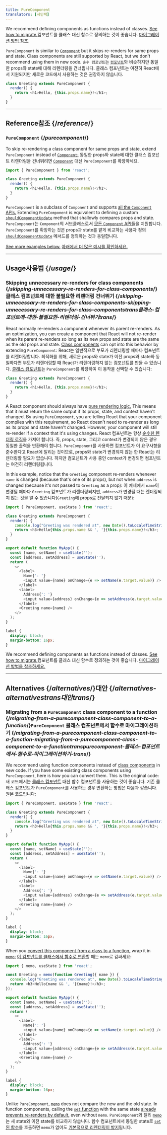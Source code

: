 ```yaml
---
title: PureComponent
translators: [서민택]
---
```


<Pitfall>

We recommend defining components as functions instead of classes. [See how to migrate.](#alternatives)<Trans>컴포넌트를 클래스 대신 함수로 정의하는 것이 좋습니다. [마이그레이션 방법 참조](https://react.dev/reference/react/PureComponent#alternatives).</Trans>

</Pitfall>

<Intro>

`PureComponent` is similar to [`Component`](/reference/react/Component) but it skips re-renders for same props and state. Class components are still supported by React, but we don't recommend using them in new code.
<Trans>`순수 컴포넌트`는 [`컴포넌트`](https://beta.reactjs.org/reference/react/Component)와 비슷하지만 동일한 props와 state에 대해 리렌더링을 건너뜁니다. 클래스 컴포넌트는 여전히 React에서 지원되지만 새로운 코드에서 사용하는 것은 권장하지 않습니다.</Trans>

```js
class Greeting extends PureComponent {
  render() {
    return <h1>Hello, {this.props.name}!</h1>;
  }
}
```

</Intro>

<InlineToc />

---

## Reference<Trans>참조</Trans> {/*reference*/}

### `PureComponent` {/*purecomponent*/}

To skip re-rendering a class component for same props and state, extend `PureComponent` instead of [`Component`:](/reference/react/Component)
<Trans>동일한 props와 state에 대한 클래스 컴포넌트 리렌더링을 건너뛰려면 [`Component`](https://react.dev/reference/react/Component) 대신 `PureComponent`를 확장하세요.</Trans>

```js
import { PureComponent } from 'react';

class Greeting extends PureComponent {
  render() {
    return <h1>Hello, {this.props.name}!</h1>;
  }
}
```

`PureComponent` is a subclass of `Component` and supports [all the `Component` APIs.](/reference/react/Component#reference) Extending `PureComponent` is equivalent to defining a custom [`shouldComponentUpdate`](/reference/react/Component#shouldcomponentupdate) method that shallowly compares props and state.
<Trans>`PureComponent`는 `Component`의 서브클래스로서 [모든 `Component` API들](https://react.dev/reference/react/Component#reference)을 지원합니다. `PureComponent`를 확장하는 것은 props과 state를 얕게 비교하는 사용자 정의 [`shouldComponentUpdate`](https://react.dev/reference/react/Component#shouldcomponentupdate) 메서드를 정의하는 것과 동일합니다.</Trans>

[See more examples below.](#usage)
<Trans>[아래에서 더 많은 예시를 확인하세요.](#usage)</Trans>

---

## Usage<Trans>사용법</Trans> {/*usage*/}

### Skipping unnecessary re-renders for class components {/*skipping-unnecessary-re-renders-for-class-components*/}<Trans>클래스 컴포넌트에 대한 불필요한 리렌더링 건너뛰기</Trans> {/*skipping-unnecessary-re-renders-for-class-components-skipping-unnecessary-re-renders-for-class-componentstrans클래스-컴포넌트에-대한-불필요한-리렌더링-건너뛰기trans*/}

React normally re-renders a component whenever its parent re-renders. As an optimization, you can create a component that React will not re-render when its parent re-renders so long as its new props and state are the same as the old props and state. [Class components](/reference/react/Component) can opt into this behavior by extending `PureComponent`:
<Trans>React는 일반적으로 부모가 리렌더링할 때마다 컴포넌트를 리렌더링합니다. 최적화를 위해, 새로운 props와 state가 이전 props와 state와 동일하다면 부모가 리렌더링할 때 React가 리렌더링하지 않는 컴포넌트를 만들 수 있습니다. [클래스 컴포넌트](https://react.dev/reference/react/Component)는 `PureComponent`를 확장하여 이 동작을 선택할 수 있습니다:</Trans>

```js {1}
class Greeting extends PureComponent {
  render() {
    return <h1>Hello, {this.props.name}!</h1>;
  }
}
```

A React component should always have [pure rendering logic.](/learn/keeping-components-pure) This means that it must return the same output if its props, state, and context haven't changed. By using `PureComponent`, you are telling React that your component complies with this requirement, so React doesn't need to re-render as long as its props and state haven't changed. However, your component will still re-render if a context that it's using changes.
<Trans>React 컴포넌트는 항상 [순수한 렌더링 로직](https://react.dev/learn/keeping-components-pure)을 가져야 합니다. 즉, props, state, 그리고 context가 변경되지 않은 경우 동일한 출력을 반환해야 합니다. `PureComponent`를 사용하면 컴포넌트가 이 요구사항을 준수한다고 React에 알리는 것이므로, props와 state가 변경되지 않는 한 React는 리렌더링할 필요가 없습니다. 하지만 컴포넌트가 사용 중인 context가 변경되면 컴포넌트는 여전히 리렌더링됩니다.</Trans>

In this example, notice that the `Greeting` component re-renders whenever `name` is changed (because that's one of its props), but not when `address` is changed (because it's not passed to `Greeting` as a prop):
<Trans>이 예제에서 `name`이 변경될 때마다 `Greeting` 컴포넌트가 리렌더링되지만, `address`가 변경될 때는 렌더링되지 않는 것을 알 수 있습니다(`Greeting`에 props로 전달되지 않기 때문):</Trans>

<Sandpack>

```js
import { PureComponent, useState } from 'react';

class Greeting extends PureComponent {
  render() {
    console.log("Greeting was rendered at", new Date().toLocaleTimeString());
    return <h3>Hello{this.props.name && ', '}{this.props.name}!</h3>;
  }
}

export default function MyApp() {
  const [name, setName] = useState('');
  const [address, setAddress] = useState('');
  return (
    <>
      <label>
        Name{': '}
        <input value={name} onChange={e => setName(e.target.value)} />
      </label>
      <label>
        Address{': '}
        <input value={address} onChange={e => setAddress(e.target.value)} />
      </label>
      <Greeting name={name} />
    </>
  );
}
```

```css
label {
  display: block;
  margin-bottom: 16px;
}
```

</Sandpack>

<Pitfall>

We recommend defining components as functions instead of classes. [See how to migrate.](#alternatives)<Trans>컴포넌트를 클래스 대신 함수로 정의하는 것이 좋습니다. [마이그레이션 방법을 참조하세요.](#alternatives)</Trans>

</Pitfall>

---

## Alternatives {/*alternatives*/}<Trans>대안</Trans> {/*alternatives-alternativestrans대안trans*/}

### Migrating from a `PureComponent` class component to a function {/*migrating-from-a-purecomponent-class-component-to-a-function*/}<Trans>`PureComponent` 클래스 컴포넌트에서 함수로 마이그레이션하기 </Trans> {/*migrating-from-a-purecomponent-class-component-to-a-function-migrating-from-a-purecomponent-class-component-to-a-functiontranspurecomponent-클래스-컴포넌트에서-함수로-마이그레이션하기-trans*/}

We recommend using function components instead of [class components](/reference/react/Component) in new code. If you have some existing class components using `PureComponent`, here is how you can convert them. This is the original code:
<Trans>새 코드에서는 [클래스 컴포넌트](https://react.dev/reference/react/Component) 대신 함수 컴포넌트를 사용하는 것이 좋습니다. 기존 클래스 컴포넌트가 `PureComponent`를 사용하는 경우 변환하는 방법은 다음과 같습니다. 원본 코드입니다:</Trans>

<Sandpack>

```js
import { PureComponent, useState } from 'react';

class Greeting extends PureComponent {
  render() {
    console.log("Greeting was rendered at", new Date().toLocaleTimeString());
    return <h3>Hello{this.props.name && ', '}{this.props.name}!</h3>;
  }
}

export default function MyApp() {
  const [name, setName] = useState('');
  const [address, setAddress] = useState('');
  return (
    <>
      <label>
        Name{': '}
        <input value={name} onChange={e => setName(e.target.value)} />
      </label>
      <label>
        Address{': '}
        <input value={address} onChange={e => setAddress(e.target.value)} />
      </label>
      <Greeting name={name} />
    </>
  );
}
```

```css
label {
  display: block;
  margin-bottom: 16px;
}
```

</Sandpack>

When you [convert this component from a class to a function,](/reference/react/Component#alternatives) wrap it in [`memo`:](/reference/react/memo)
<Trans>[이 컴포넌트를 클래스에서 함수로 변환](https://react.dev/reference/react/Component#alternatives)할 때는 `memo`로 감싸세요:</Trans>

<Sandpack>

```js
import { memo, useState } from 'react';

const Greeting = memo(function Greeting({ name }) {
  console.log("Greeting was rendered at", new Date().toLocaleTimeString());
  return <h3>Hello{name && ', '}{name}!</h3>;
});

export default function MyApp() {
  const [name, setName] = useState('');
  const [address, setAddress] = useState('');
  return (
    <>
      <label>
        Name{': '}
        <input value={name} onChange={e => setName(e.target.value)} />
      </label>
      <label>
        Address{': '}
        <input value={address} onChange={e => setAddress(e.target.value)} />
      </label>
      <Greeting name={name} />
    </>
  );
}
```

```css
label {
  display: block;
  margin-bottom: 16px;
}
```

</Sandpack>

<Note>

Unlike `PureComponent`, [`memo`](/reference/react/memo) does not compare the new and the old state. In function components, calling the [`set` function](/reference/react/useState#setstate) with the same state [already prevents re-renders by default,](/reference/react/memo#updating-a-memoized-component-using-state) even without `memo`.
<Trans>`PureComponent`와 달리 [`memo`](/reference/react/memo)는 새 state와 이전 state를 비교하지 않습니다. 함수 컴포넌트에서 동일한 state로 [`set`된 함수](/reference/react/useState#setstate)를 호출하면 `memo`가 없어도 [기본적으로 리렌더링이 방지](/reference/react/memo#updating-a-memoized-component-using-state)됩니다.</Trans>

</Note>
